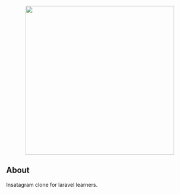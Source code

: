<p align="center"><img src="https://www.blogtyrant.com/wp-content/uploads/2017/02/how-to-write-a-good-blog-post.png" width="400"></p>



## About
 Insatagram clone for laravel learners. 

